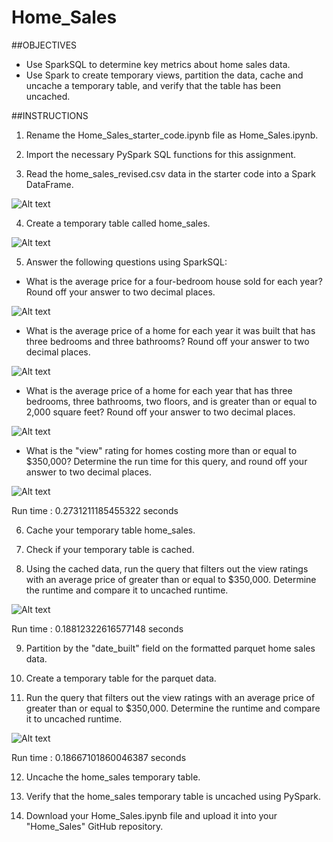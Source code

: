 # Home_Sales

##OBJECTIVES

- Use SparkSQL to determine key metrics about home sales data. 
- Use Spark to create temporary views, partition the data, cache and uncache a temporary table, and verify that the table has been uncached.

##INSTRUCTIONS


1. Rename the Home_Sales_starter_code.ipynb file as Home_Sales.ipynb.

2. Import the necessary PySpark SQL functions for this assignment.

3. Read the home_sales_revised.csv data in the starter code into a Spark DataFrame.

![Alt text](Starter_Code/Images/home_sales.jpg)


4. Create a temporary table called home_sales.

![Alt text](Starter_Code/Images/home_sales.jpg)


5. Answer the following questions using SparkSQL:

- What is the average price for a four-bedroom house sold for each year? Round off your answer to two decimal places.


![Alt text](Starter_Code/Images/avgprice_4bed.jpg)


- What is the average price of a home for each year it was built that has three bedrooms and three bathrooms? Round off your answer to two decimal places.

![Alt text](Starter_Code/Images/avgprice_3bed_3bath.jpg)


- What is the average price of a home for each year that has three bedrooms, three bathrooms, two floors, and is greater than or equal to 2,000 square feet? Round off your answer to two decimal places.

![Alt text](Starter_Code/Images/avgprice_3bed_3bath_2fl.jpg)

- What is the "view" rating for homes costing more than or equal to $350,000? Determine the run time for this query, and round off your answer to two decimal places.

![Alt text](Starter_Code/Images/avgprice_view.jpg)

Run time : 0.2731211185455322 seconds

6. Cache your temporary table home_sales.

7. Check if your temporary table is cached.

8. Using the cached data, run the query that filters out the view ratings with an average price of greater than or equal to $350,000. Determine the runtime and compare it to uncached runtime.

![Alt text](Starter_Code/Images/avgprice_view_cached.jpg)

Run time : 0.18812322616577148 seconds

9. Partition by the "date_built" field on the formatted parquet home sales data.

10. Create a temporary table for the parquet data.

11. Run the query that filters out the view ratings with an average price of greater than or equal to $350,000. Determine the runtime and compare it to uncached runtime.

![Alt text](Starter_Code/Images/avgprice_view_parquet.jpg)

Run time : 0.18667101860046387 seconds

12. Uncache the home_sales temporary table.

13. Verify that the home_sales temporary table is uncached using PySpark.

14. Download your Home_Sales.ipynb file and upload it into your "Home_Sales" GitHub repository.
